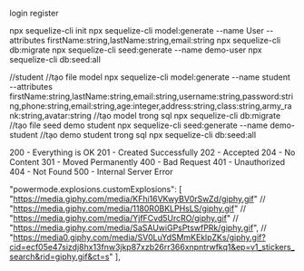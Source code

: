login
register


npx sequelize-cli init
npx sequelize-cli model:generate --name User --attributes firstName:string,lastName:string,email:string
npx sequelize-cli db:migrate
npx sequelize-cli seed:generate --name demo-user
npx sequelize-cli db:seed:all

//student
//tạo file model
npx sequelize-cli model:generate --name student --attributes firstName:string,lastName:string,email:string,username:string,password:string,phone:string,email:string,age:integer,address:string,class:string,army_rank:string,avatar:string
//tạo model trong sql
npx sequelize-cli db:migrate
//tạo file seed demo student
npx sequelize-cli seed:generate --name demo-student
//tạo demo student trong sql
npx sequelize-cli db:seed:all

200 - Everything is OK
201 - Created Successfully
202 - Accepted
204 - No Content
301 - Moved Permanently
400 - Bad Request
401 - Unauthorized
404 - Not Found
500 - Internal Server Error

"powermode.explosions.customExplosions": [
"https://media.giphy.com/media/KFhi16VKwyBV0rSwZd/giphy.gif"
// "https://media.giphy.com/media/1180R0BKLPHsLS/giphy.gif"
// "https://media.giphy.com/media/YjfFCvd5UrcRO/giphy.gif"
// "https://media.giphy.com/media/SaSAUwiGPsPtswfPRk/giphy.gif",
// "https://media0.giphy.com/media/SV0LuYdSMmKEklpZKs/giphy.gif?cid=ecf05e47sizdj8hx13fnw3jkp87xzb26rr366xnpntrwfkq1&ep=v1_stickers_search&rid=giphy.gif&ct=s"
],
